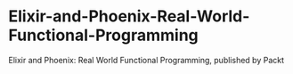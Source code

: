 # Elixir-and-Phoenix-Real-World-Functional-Programming
Elixir and Phoenix: Real World Functional Programming, published by Packt
